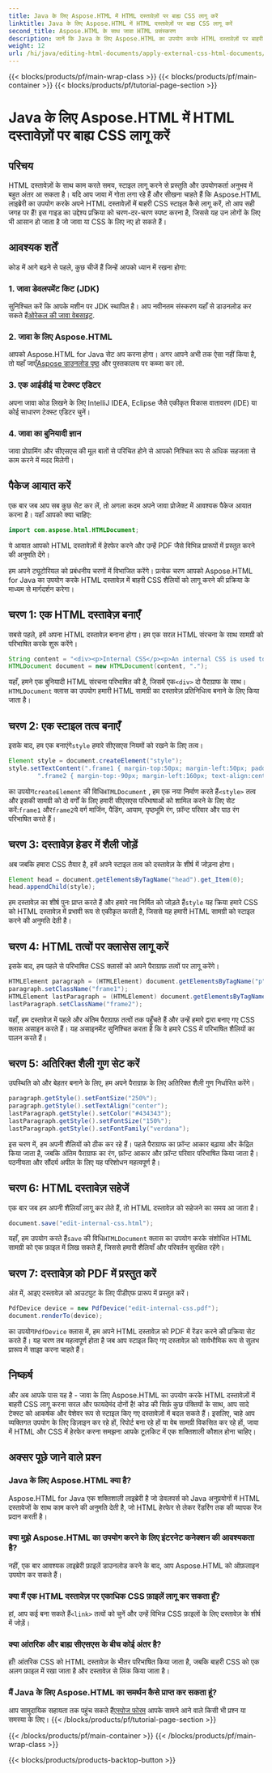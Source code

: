 ```yaml
---
title: Java के लिए Aspose.HTML में HTML दस्तावेज़ों पर बाह्य CSS लागू करें
linktitle: Java के लिए Aspose.HTML में HTML दस्तावेज़ों पर बाह्य CSS लागू करें
second_title: Aspose.HTML के साथ जावा HTML प्रसंस्करण
description: जानें कि Java के लिए Aspose.HTML का उपयोग करके HTML दस्तावेज़ों पर बाहरी CSS कैसे लागू करें! संपूर्ण ट्यूटोरियल के लिए इस चरण-दर-चरण मार्गदर्शिका का पालन करें।
weight: 12
url: /hi/java/editing-html-documents/apply-external-css-html-documents/
---
```


{{< blocks/products/pf/main-wrap-class >}}
{{< blocks/products/pf/main-container >}}
{{< blocks/products/pf/tutorial-page-section >}}

# Java के लिए Aspose.HTML में HTML दस्तावेज़ों पर बाह्य CSS लागू करें

## परिचय
HTML दस्तावेज़ों के साथ काम करते समय, स्टाइल लागू करने से प्रस्तुति और उपयोगकर्ता अनुभव में बहुत अंतर आ सकता है। यदि आप जावा में गोता लगा रहे हैं और सीखना चाहते हैं कि Aspose.HTML लाइब्रेरी का उपयोग करके अपने HTML दस्तावेज़ों में बाहरी CSS स्टाइल कैसे लागू करें, तो आप सही जगह पर हैं! इस गाइड का उद्देश्य प्रक्रिया को चरण-दर-चरण स्पष्ट करना है, जिससे यह उन लोगों के लिए भी आसान हो जाता है जो जावा या CSS के लिए नए हो सकते हैं।
## आवश्यक शर्तें
कोड में आगे बढ़ने से पहले, कुछ चीजें हैं जिन्हें आपको ध्यान में रखना होगा:
### 1. जावा डेवलपमेंट किट (JDK)
 सुनिश्चित करें कि आपके मशीन पर JDK स्थापित है। आप नवीनतम संस्करण यहाँ से डाउनलोड कर सकते हैं[ओरेकल की जावा वेबसाइट](https://www.oracle.com/java/technologies/javase-downloads.html).
### 2. जावा के लिए Aspose.HTML
आपको Aspose.HTML for Java सेट अप करना होगा। अगर आपने अभी तक ऐसा नहीं किया है, तो यहाँ जाएँ[Aspose डाउनलोड पृष्ठ](https://releases.aspose.com/html/java/) और पुस्तकालय पर कब्जा कर लो.
### 3. एक आईडीई या टेक्स्ट एडिटर
अपना जावा कोड लिखने के लिए IntelliJ IDEA, Eclipse जैसे एकीकृत विकास वातावरण (IDE) या कोई साधारण टेक्स्ट एडिटर चुनें।
### 4. जावा का बुनियादी ज्ञान
जावा प्रोग्रामिंग और सीएसएस की मूल बातों से परिचित होने से आपको निश्चित रूप से अधिक सहजता से काम करने में मदद मिलेगी।
## पैकेज आयात करें
एक बार जब आप सब कुछ सेट कर लें, तो अगला कदम अपने जावा प्रोजेक्ट में आवश्यक पैकेज आयात करना है। यहाँ आपको क्या चाहिए:
```java
import com.aspose.html.HTMLDocument;
```
ये आयात आपको HTML दस्तावेज़ों में हेरफेर करने और उन्हें PDF जैसे विभिन्न प्रारूपों में प्रस्तुत करने की अनुमति देंगे।

हम अपने ट्यूटोरियल को प्रबंधनीय चरणों में विभाजित करेंगे। प्रत्येक चरण आपको Aspose.HTML for Java का उपयोग करके HTML दस्तावेज़ में बाहरी CSS शैलियों को लागू करने की प्रक्रिया के माध्यम से मार्गदर्शन करेगा।
## चरण 1: एक HTML दस्तावेज़ बनाएँ
सबसे पहले, हमें अपना HTML दस्तावेज़ बनाना होगा। हम एक सरल HTML संरचना के साथ सामग्री को परिभाषित करके शुरू करेंगे।
```java
String content = "<div><p>Internal CSS</p><p>An internal CSS is used to define a style for a single HTML page</p></div>";
HTMLDocument document = new HTMLDocument(content, ".");
```

 यहाँ, हमने एक बुनियादी HTML संरचना परिभाषित की है, जिसमें एक`<div>` दो पैराग्राफ के साथ।`HTMLDocument` क्लास का उपयोग हमारी HTML सामग्री का दस्तावेज़ प्रतिनिधित्व बनाने के लिए किया जाता है।
## चरण 2: एक स्टाइल तत्व बनाएँ
 इसके बाद, हम एक बनाएंगे`style` हमारे सीएसएस नियमों को रखने के लिए तत्व।
```java
Element style = document.createElement("style");
style.setTextContent(".frame1 { margin-top:50px; margin-left:50px; padding:20px; width:360px; height:90px; background-color:#a52a2a; font-family:verdana; color:#FFF5EE;} \n" +
        ".frame2 { margin-top:-90px; margin-left:160px; text-align:center; padding:20px; width:360px; height:100px; background-color:#ADD8E6;}");
```

 का उपयोग`createElement` की विधि`HTMLDocument` , हम एक नया निर्माण करते हैं`<style>` तत्व और इसकी सामग्री को दो वर्गों के लिए हमारी सीएसएस परिभाषाओं को शामिल करने के लिए सेट करें:`frame1` और`frame2`ये वर्ग मार्जिन, पैडिंग, आयाम, पृष्ठभूमि रंग, फ़ॉन्ट परिवार और पाठ रंग परिभाषित करते हैं।
## चरण 3: दस्तावेज़ हेडर में शैली जोड़ें
अब जबकि हमारा CSS तैयार है, हमें अपने स्टाइल तत्व को दस्तावेज़ के शीर्ष में जोड़ना होगा।
```java
Element head = document.getElementsByTagName("head").get_Item(0);
head.appendChild(style);
```

 हम दस्तावेज़ का शीर्ष पुनः प्राप्त करते हैं और हमारे नव निर्मित को जोड़ते हैं`style` यह क्रिया हमारे CSS को HTML दस्तावेज़ में प्रभावी रूप से एकीकृत करती है, जिससे यह हमारी HTML सामग्री को स्टाइल करने की अनुमति देती है।
## चरण 4: HTML तत्वों पर क्लासेस लागू करें
इसके बाद, हम पहले से परिभाषित CSS क्लासों को अपने पैराग्राफ़ तत्वों पर लागू करेंगे।
```java
HTMLElement paragraph = (HTMLElement) document.getElementsByTagName("p").get_Item(0);
paragraph.setClassName("frame1");
HTMLElement lastParagraph = (HTMLElement) document.getElementsByTagName("p").get_Item(document.getElementsByTagName("p").getLength() - 1);
lastParagraph.setClassName("frame2");
```

यहाँ, हम दस्तावेज़ में पहले और अंतिम पैराग्राफ़ तत्वों तक पहुँचते हैं और उन्हें हमारे द्वारा बनाए गए CSS क्लास असाइन करते हैं। यह असाइनमेंट सुनिश्चित करता है कि वे हमारे CSS में परिभाषित शैलियों का पालन करते हैं।
## चरण 5: अतिरिक्त शैली गुण सेट करें
उपस्थिति को और बेहतर बनाने के लिए, हम अपने पैराग्राफ़ के लिए अतिरिक्त शैली गुण निर्धारित करेंगे।
```java
paragraph.getStyle().setFontSize("250%");
paragraph.getStyle().setTextAlign("center");
lastParagraph.getStyle().setColor("#434343");
lastParagraph.getStyle().setFontSize("150%");
lastParagraph.getStyle().setFontFamily("verdana");
```

इस चरण में, हम अपनी शैलियों को ठीक कर रहे हैं। पहले पैराग्राफ का फ़ॉन्ट आकार बढ़ाया और केंद्रित किया जाता है, जबकि अंतिम पैराग्राफ का रंग, फ़ॉन्ट आकार और फ़ॉन्ट परिवार परिभाषित किया जाता है। पठनीयता और सौंदर्य अपील के लिए यह परिशोधन महत्वपूर्ण है।
## चरण 6: HTML दस्तावेज़ सहेजें
एक बार जब हम अपनी शैलियाँ लागू कर लेते हैं, तो HTML दस्तावेज़ को सहेजने का समय आ जाता है।
```java
document.save("edit-internal-css.html");
```

 यहाँ, हम उपयोग करते हैं`save` की विधि`HTMLDocument` क्लास का उपयोग करके संशोधित HTML सामग्री को एक फ़ाइल में लिख सकते हैं, जिससे हमारी शैलियाँ और परिवर्तन सुरक्षित रहेंगे।
## चरण 7: दस्तावेज़ को PDF में प्रस्तुत करें
अंत में, आइए दस्तावेज़ को आउटपुट के लिए पीडीएफ प्रारूप में प्रस्तुत करें।
```java
PdfDevice device = new PdfDevice("edit-internal-css.pdf");
document.renderTo(device);
```

 का उपयोग`PdfDevice` क्लास में, हम अपने HTML दस्तावेज़ को PDF में रेंडर करने की प्रक्रिया सेट करते हैं। यह चरण तब महत्वपूर्ण होता है जब आप स्टाइल किए गए दस्तावेज़ को सार्वभौमिक रूप से सुलभ प्रारूप में साझा करना चाहते हैं।
## निष्कर्ष
और अब आपके पास यह है - जावा के लिए Aspose.HTML का उपयोग करके HTML दस्तावेज़ों में बाहरी CSS लागू करना सरल और फायदेमंद दोनों है! कोड की सिर्फ़ कुछ पंक्तियों के साथ, आप सादे टेक्स्ट को आकर्षक और पेशेवर रूप से स्टाइल किए गए दस्तावेज़ों में बदल सकते हैं। इसलिए, चाहे आप व्यक्तिगत उपयोग के लिए डिज़ाइन कर रहे हों, रिपोर्ट बना रहे हों या वेब सामग्री विकसित कर रहे हों, जावा में HTML और CSS में हेरफेर करना समझना आपके टूलकिट में एक शक्तिशाली कौशल होना चाहिए।
## अक्सर पूछे जाने वाले प्रश्न
### Java के लिए Aspose.HTML क्या है?
Aspose.HTML for Java एक शक्तिशाली लाइब्रेरी है जो डेवलपर्स को Java अनुप्रयोगों में HTML दस्तावेजों के साथ काम करने की अनुमति देती है, जो HTML हेरफेर से लेकर रेंडरिंग तक की व्यापक रेंज प्रदान करती है।
### क्या मुझे Aspose.HTML का उपयोग करने के लिए इंटरनेट कनेक्शन की आवश्यकता है?
नहीं, एक बार आवश्यक लाइब्रेरी फ़ाइलें डाउनलोड करने के बाद, आप Aspose.HTML को ऑफ़लाइन उपयोग कर सकते हैं।
### क्या मैं एक HTML दस्तावेज़ पर एकाधिक CSS फ़ाइलें लागू कर सकता हूँ?
 हां, आप कई बना सकते हैं`<link>` तत्वों को चुनें और उन्हें विभिन्न CSS फ़ाइलों के लिए दस्तावेज़ के शीर्ष में जोड़ें।
### क्या आंतरिक और बाह्य सीएसएस के बीच कोई अंतर है?
हाँ! आंतरिक CSS को HTML दस्तावेज़ के भीतर परिभाषित किया जाता है, जबकि बाहरी CSS को एक अलग फ़ाइल में रखा जाता है और दस्तावेज़ से लिंक किया जाता है।
### मैं Java के लिए Aspose.HTML का समर्थन कैसे प्राप्त कर सकता हूं?
 आप सामुदायिक सहायता तक पहुंच सकते हैं[एस्पोज फोरम](https://forum.aspose.com/c/html/29) आपके सामने आने वाले किसी भी प्रश्न या समस्या के लिए।
{{< /blocks/products/pf/tutorial-page-section >}}

{{< /blocks/products/pf/main-container >}}
{{< /blocks/products/pf/main-wrap-class >}}

{{< blocks/products/products-backtop-button >}}
